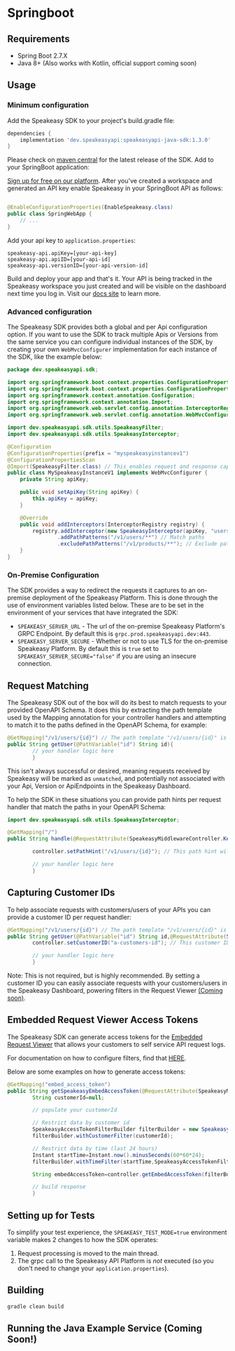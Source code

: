 # Springboot

## Requirements

- Spring Boot 2.7.X
- Java 8+ (Also works with Kotlin, official support coming soon)

## Usage

### Minimum configuration

Add the Speakeasy SDK to your project's build.gradle file:

```groovy
dependencies {
    implementation 'dev.speakeasyapi:speakeasyapi-java-sdk:1.3.0'
}
```

Please check on [maven central](https://mavenlibs.com/maven/pom/dev.speakeasyapi/speakeasyapi-java-sdk) for
the latest release of the SDK.
Add to your SpringBoot application:

[Sign up for free on our platform](https://www.speakeasyapi.dev/). After you've created a workspace and generated an API
key enable Speakeasy in your SpringBoot API as follows:

```java

@EnableConfigurationProperties(EnableSpeakeasy.class)
public class SpringWebApp {
    // ...
}
```

Add your api key to `application.properties`:

```
speakeasy-api.apiKey=[your-api-key]
speakeasy-api.apiID=[your-api-id]
speakeasy-api.versionID=[your-api-version-id]
```

Build and deploy your app and that's it. Your API is being tracked in the Speakeasy workspace you just created
and will be visible on the dashboard next time you log in. Visit our [docs site](https://docs.speakeasyapi.dev/) to
learn more.

### Advanced configuration

The Speakeasy SDK provides both a global and per Api configuration option. If you want to use the SDK to track multiple
Apis or Versions from the same service you can configure individual instances of the SDK, by creating your
own `WebMvcConfigurer` implementation for each instance of the SDK, like the example below:

```java
package dev.speakeasyapi.sdk;

import org.springframework.boot.context.properties.ConfigurationProperties;
import org.springframework.boot.context.properties.ConfigurationPropertiesScan;
import org.springframework.context.annotation.Configuration;
import org.springframework.context.annotation.Import;
import org.springframework.web.servlet.config.annotation.InterceptorRegistry;
import org.springframework.web.servlet.config.annotation.WebMvcConfigurer;

import dev.speakeasyapi.sdk.utils.SpeakeasyFilter;
import dev.speakeasyapi.sdk.utils.SpeakeasyInterceptor;

@Configuration
@ConfigurationProperties(prefix = "myspeakeasyinstancev1")
@ConfigurationPropertiesScan
@Import(SpeakeasyFilter.class) // This enables request and response capture and is a requirement for the SDK to work
public class MySpeakeasyInstanceV1 implements WebMvcConfigurer {
    private String apiKey;

    public void setApiKey(String apiKey) {
        this.apiKey = apiKey;
    }

    @Override
    public void addInterceptors(InterceptorRegistry registry) {
        registry.addInterceptor(new SpeakeasyInterceptor(apiKey, "users", "v1.0.0"))
                .addPathPatterns("/v1/users/**") // Match paths
                .excludePathPatterns("/v1/products/**"); // Exclude paths
    }
}

```

### On-Premise Configuration

The SDK provides a way to redirect the requests it captures to an on-premise deployment of the Speakeasy Platform. This
is done through the use of environment variables listed below. These are to be set in the environment of your services
that have integrated the SDK:

* `SPEAKEASY_SERVER_URL` - The url of the on-premise Speakeasy Platform's GRPC Endpoint. By default this
  is `grpc.prod.speakeasyapi.dev:443`.
* `SPEAKEASY_SERVER_SECURE` - Whether or not to use TLS for the on-premise Speakeasy Platform. By default this is `true`
  set to `SPEAKEASY_SERVER_SECURE="false"` if you are using an insecure connection.

## Request Matching

The Speakeasy SDK out of the box will do its best to match requests to your provided OpenAPI Schema. It does this by
extracting the path template used by the Mapping annotation for your controller handlers and attempting to match it to
the paths defined in the OpenAPI Schema, for example:

```java
@GetMapping("/v1/users/{id}") // The path template "/v1/users/{id}" is captured automatically by the SDK
public String getUser(@PathVariable("id") String id){
        // your handler logic here
        }
```

This isn't always successful or desired, meaning requests received by Speakeasy will be marked as `unmatched`, and
potentially not associated with your Api, Version or ApiEndpoints in the Speakeasy Dashboard.

To help the SDK in these situations you can provide path hints per request handler that match the paths in your OpenAPI
Schema:

```java
import dev.speakeasyapi.sdk.utils.SpeakeasyInterceptor;

@GetMapping("/")
public String handle(@RequestAttribute(SpeakeasyMiddlewareController.Key) SpeakeasyMiddlewareController controller){

        controller.setPathHint("/v1/users/{id}"); // This path hint will be used to match requests to your OpenAPI Schema

        // your handler logic here
        }
```

## Capturing Customer IDs

To help associate requests with customers/users of your APIs you can provide a customer ID per request handler:

```java
@GetMapping("/v1/users/{id}") // The path template "/v1/users/{id}" is captured automatically by the SDK
public String getUser(@PathVariable("id") String id,@RequestAttribute(SpeakeasyMiddlewareController.Key) SpeakeasyMiddlewareController controller){
        controller.setCustomerID("a-customers-id"); // This customer ID will be used to associate this instance of a request with your customers/users

        // your handler logic here
        }
```

Note: This is not required, but is highly recommended. By setting a customer ID you can easily associate requests with
your customers/users in the Speakeasy Dashboard, powering filters in the Request
Viewer [(Coming soon)](https://docs.speakeasyapi.dev/speakeasy-user-guide/request-viewer-coming-soon).

## Embedded Request Viewer Access Tokens

The Speakeasy SDK can generate access tokens for
the [Embedded Request Viewer](https://docs.speakeasyapi.dev/speakeasy-user-guide/request-viewer/embedded-request-viewer)
that allows your customers to self service API request logs.

For documentation on how to configure filters, find
that [HERE](https://docs.speakeasyapi.dev/speakeasy-user-guide/request-viewer/embedded-request-viewer).

Below are some examples on how to generate access tokens:

```java
@GetMapping("embed_access_token")
public String getSpeakeasyEmbedAccessToken(@RequestAttribute(SpeakeasyMiddlewareController.Key) SpeakeasyMiddlewareController controller){
        String customerId=null;

        // populate your customerId

        // Restrict data by customer id
        SpeakeasyAccessTokenFilterBuilder filterBuilder = new SpeakeasyAccessTokenFilterBuilder();
        filterBuilder.withCustomerFilter(customerId);

        // Restrict data by time (last 24 hours)
        Instant startTime=Instant.now().minusSeconds(60*60*24);
        filterBuilder.withTimeFilter(startTime,SpeakeasyAccessTokenFilterOperator.GreaterThan);

        String embedAccessToken=controller.getEmbedAccessToken(filterBuilder.build());

        // build response
        }
```

## Setting up for Tests

To simplify your test experience, the `SPEAKEASY_TEST_MODE=true` environment variable makes 2
changes to how the SDK operates:

1. Request processing is moved to the main thread.
2. The grpc call to the Speakeasy API Platform is _not_ executed (so you don't need to change
   your `application.properties`).

## Building

```bash
gradle clean build
```

## Running the Java Example Service (Coming Soon!)
